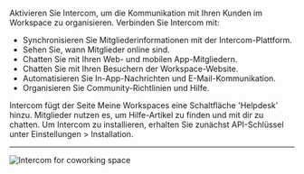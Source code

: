Aktivieren Sie Intercom, um die Kommunikation mit Ihren Kunden im Workspace zu organisieren. Verbinden Sie Intercom mit:
- Synchronisieren Sie Mitgliederinformationen mit der Intercom-Plattform.
- Sehen Sie, wann Mitglieder online sind.
- Chatten Sie mit Ihren Web- und mobilen App-Mitgliedern.
- Chatten Sie mit Ihren Besuchern der Workspace-Website.
- Automatisieren Sie In-App-Nachrichten und E-Mail-Kommunikation.
- Organisieren Sie Community-Richtlinien und Hilfe.

Intercom fügt der Seite Meine Workspaces eine Schaltfläche 'Helpdesk' hinzu. Mitglieder nutzen es, um Hilfe-Artikel zu finden und mit dir zu chatten. Um Intercom zu installieren, erhalten Sie zunächst API-Schlüssel unter Einstellungen > Installation.

---

![Intercom for coworking space](https://s3.ap-northeast-2.amazonaws.com/marketing.feature.andcards.com/intercom.png)